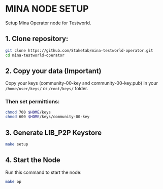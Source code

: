 # MINA NODE SETUP
Setup Mina Operator node for Testworld.

## 1. Clone repository:

```bash
git clone https://github.com/Staketab/mina-testworld-operator.git
cd mina-testworld-operator
```
## 2. Copy your data (Important)

Copy your keys (community-00-key and community-00-key.pub) in your `/home/user/keys/` or `/root/keys/` folder.  

### Then set permittions:
```bash
chmod 700 $HOME/keys
chmod 600 $HOME/keys/community-00-key
```

## 3. Generate LIB_P2P Keystore
```bash
make setup
```
## 4. Start the Node
Run this command to start the node:  
```bash
make op
```
